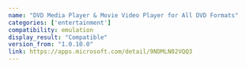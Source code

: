 ```yaml
---
name: "DVD Media Player & Movie Video Player for All DVD Formats"
categories: ['entertainment']
compatibility: emulation
display_result: "Compatible"
version_from: "1.0.10.0"
link: https://apps.microsoft.com/detail/9NDMLN02VQQ3
---
```

